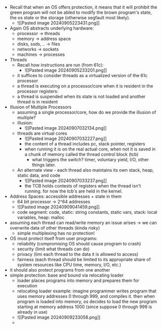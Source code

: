 
- Recall that when an OS offers protection, it means that it will prohibit the green program will not be abled to modify the brown program's state, the os state or the storage (otherwise segfault most likely).
	- ![[Pasted image 20240905223431.png]]
- Again OS abstracts underlying hardware:
	- processor -> threads
	- memory -> address space
	- disks, ssds, .. -> files
	- networks -> sockets
	- machines -> processes
- Threads
	- Recall how instructions are run (from 61c):
		- ![[Pasted image 20240905233201.png]]
	- it suffices to consider threads as a virtualized version of the 61c processor
	- a thread is executing on a processor/core when it is resident in the processor registers:
	- a thread is suspended when its state is not loaded and another thread is in resident
- Illusion of Multiple Processors
	- assuming a single processor/core, how do we provide the illusion of multiple?
	- illusion:
		- ![[Pasted image 20240907032134.png]]
	- threads are virtual cores
		- ![[Pasted image 20240907032227.png]]
		- the content of a thread includes pc, stack pointer, registers
		- when running it is on the real actual core, when not it is saved in a chunk of memory called the thread control block (tcb)
			- what triggers the switch? timer, voluntary yield, I/O, other things later.
	- An alternate view - each thread also maintains its own stack, heap, static data, and code
		- ![[Pasted image 20240907033237.png]]
		 - the TCB holds contests of registers when the thread isn't running. for now the tcb's are held in the kernel. 
- Address Spaces: accessible addresses + state in them
	- 64 bit processor -> 2^64 addresses
	- ![[Pasted image 20240909041459.png]]
	- code segment: code, static: string constants, static vars, stack: local variables, heap: malloc
- assuming each thread can read/write memory an issue arises -> we can overwrite data of other threads (kinda risky)
	- simple multiplexing has no protection!
- OS must protect itself from user programs:
	- reliability (compromising OS should cause program to crash)
	- security (limit what threads can do)
	- privacy (limi each thread to the data it is allowed to access)
	- fairness (each thread should be limited to its appropriate share of system resources like CPU time, memory, I/O, etc.)
- it should also protect programs from one another
- simple protection: base and bound via relocating loader
	- loader places programs into memory and prepares them for execution
	- relocating loader example: imagine programmer writes program that uses memory addresses 0 through 999, and compiles it. then when program is loaded into memory, os decides to load the new program starting at memory address 1000 (since suppose 0 through 999 is already in use)
	- ![[Pasted image 20240909233058.png]]
	- 